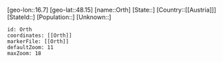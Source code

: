﻿---
location: [48.15,16.7]
mapzoom: [7,12] 
mapmarker: city 
type: City
tags:
- geo/City


SpocWebEntityId: 33147
isDeleted: false
confidential: public

---
[geo-lon::16.7]
[geo-lat::48.15]
[name::Orth]
[State::]
[Country::[[Austria]]]
[StateId::]
[Population::]
[Unknown::]


```leaflet
id: Orth
coordinates: [[Orth]]
markerFile: [[Orth]]
defaultZoom: 11 
maxZoom: 18
```
